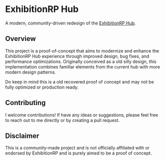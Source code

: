 # ExhibitionRP Hub
A modern, community-driven redesign of the [ExhibitionRP Hub](https://hub.exhibitionrp.com).

## Overview
This project is a proof-of-concept that aims to modernize and enhance the ExhibitionRP Hub experience through improved design, bug fixes, and performance optimizations. Originally conceived as a old silly design, this implementation combines familiar elements from the current hub with more modern design patterns. 

Do keep in mind this is a old recovered proof of concept and may not be fully optimized or production ready.

## Contributing
I welcome contributions! If have any ideas or suggestions, please feel free to reach out to me directly or by creating a pull request.

## Disclaimer
This is a community-made project and is not officially affiliated with or endorsed by ExhibitionRP and is purely aimed to be a proof of concept.